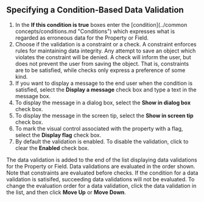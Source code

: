 ## Specifying a Condition-Based Data Validation

1.  In the **If this condition is true** boxes enter the [condition](../common concepts/conditions.md "Conditions") which expresses what is regarded as erroneous data for the Property or Field.
2.  Choose if the validation is a constraint or a check. A constraint enforces rules for maintaining data integrity. Any attempt to save an object which violates the constraint will be denied. A check will inform the user, but does not prevent the user from saving the object. That is, constraints are to be satisfied, while checks only express a preference of some kind.
3.  If you want to display a message to the end user when the condition is satisfied, select the **Display a message** check box and type a text in the message box.
4.  To display the message in a dialog box, select the **Show in dialog box** check box.
5.  To display the message in the screen tip, select the **Show in screen tip** check box.
6.  To mark the visual control associated with the property with a flag, select the **Display flag** check box.
7.  By default the validation is enabled. To disable the validation, click to clear the **Enabled** check box.

The data validation is added to the end of the list displaying data validations for the Property or Field. Data validations are evaluated in the order shown. Note that constraints are evaluated before checks. If the condition for a data validation is satisifed, succeeding data validations will not be evaluated. To change the evaluation order for a data validation, click the data validation in the list, and then click **Move Up** or **Move Down**.